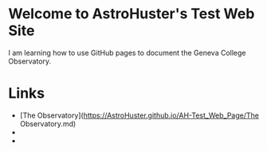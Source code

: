 # Welcome to AstroHuster's Test Web Site
I am learning how to use GitHub pages to document the Geneva College Observatory.

# Links

- [The Observatory](https://AstroHuster.github.io/AH-Test_Web_Page/The Observatory.md)
- 
- 
